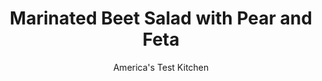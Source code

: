 ---
layout: ../../layouts/MarkdownPostLayout.astro
title: Marinated Beet Salad with Pear and Feta
author: America's Test Kitchen
pubDate: 2023-03-15
description: "Could we bring people together over these divisive roots?"
image_url: https://res.cloudinary.com/hksqkdlah/image/upload/ar_1:1,c_fill,dpr_2.0,f_auto,fl_lossy.progressive.strip_profile,g_faces:auto,q_auto:low,w_344/32119_sfs-marinated-beet-salad-with-pear-and-feta-1
tags: ["Side Dishes","Vegetables","Salads"]
calories: 917
protein: 5
carbohydrates: 12
fats: 
fiber: 3
ingredients: ["1 pound, beets, trimmed","1/2 cup, water","1/4 cup, sherry vinegar","2 tablespoons, extra-virgin olive oil, plus extra for drizzling","1 teaspoon, fresh thyme leaves",", Salt and pepper","4 ounces (4 cups), baby arugula","1 , pear, halved, cored, and sliced thin","3 ounces, feta cheese, crumbled (3/4 cup)","2 tablespoons, pistachios, toasted"]
serves: 6
time: "2 hours, plus 30 minutes cooling and 30 minutes marinating"
instructions: ["Adjust oven rack to middle position and heat oven to 400 degrees. Place 16 by 12-inch piece of aluminum foil on rimmed baking sheet. Arrange beets in center of foil and lift sides of foil to form bowl. Add water to beets and crimp foil tightly to seal. Roast until beets can be pierced easily with fork, 1 1/4 to 1 1/2 hours.","Once beets are cool enough to handle, rub off skins with paper towels. Halve each beet vertically, then cut into 1/2-inch-thick wedges.","Whisk vinegar, oil, thyme, ½ teaspoon salt, and 1/4 teaspoon pepper together in large bowl. Add beets and toss to combine. Cover and refrigerate for at least 30 minutes or up to 24 hours.","Arrange arugula on serving platter. Spoon beets over arugula and drizzle with remaining marinade. Arrange pear over salad and top with feta and pistachios. Season with salt and pepper to taste. Drizzle with extra oil and serve."]
nutrition: ["379 mg Potassium","118 mg Phosphorus","142 mg Calcium","1 mg Iron","35 mg Magnesium","386 mg Sodium","9 g Fat","4 g Monounsaturated","1 g Polyunsaturated","7 mg Vitamin C","16 mg Cholesterol","3 g Saturated","3 g Fiber","109 µg Folate (food)","7 g Sugars","25 µg Vitamin K","136 g Water","12 g Carbs","109 µg Folate equivalent (total)","5 g Protein","48 µg Vitamin A","152 kcal Energy","917 calories"]
notes: "To ensure even cooking, look for beets of similar size—roughly 2 to 3 inches in diameter. Red or golden beets will work equally well in this recipe. Peel the cooked beets over the leftover foil packet to minimize mess."
---